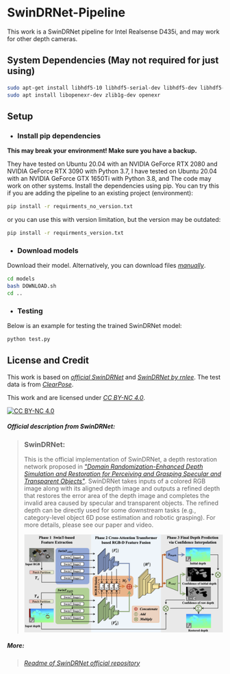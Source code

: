 # SwinDRNet-Pipeline

This work is a SwinDRNet pipeline for Intel Realsense D435i, and may work for other depth cameras.

## System Dependencies (May not required for just using)
```bash
sudo apt-get install libhdf5-10 libhdf5-serial-dev libhdf5-dev libhdf5-cpp-11
sudo apt install libopenexr-dev zlib1g-dev openexr
```
## Setup
- ### Install pip dependencies

**This may break your environment! Make sure you have a backup.**

They have tested on Ubuntu 20.04 with an NVIDIA GeForce RTX 2080 and NVIDIA GeForce RTX 3090 with Python 3.7, I have tested on Ubuntu 20.04 with an NVIDIA GeForce GTX 1650Ti with Python 3.8, and The code may work on other systems. Install the dependencies using pip.
You can try this if you are adding the pipeline to an existing project (environment):
```bash
pip install -r requirments_no_version.txt
```
or you can use this with version limitation, but the version may be outdated:
```bash
pip install -r requirments_version.txt
```
- ### Download models

Download their model. Alternatively, you can download files [*manually*](https://mirrors.pku.edu.cn/dl-release/DREDS_ECCV2022/).

```bash
cd models
bash DOWNLOAD.sh
cd ..
```
- ### Testing
Below is an example for testing the trained SwinDRNet model:
```bash
python test.py
```
## License and Credit

This work is based on [*official SwinDRNet*](https://pku-epic.github.io/DREDS/) and [*SwinDRNet by rnlee*](https://github.com/rnlee1998/SwinDRNet).
The test data is from [*ClearPose*](https://github.com/opipari/ClearPose).

 This work and are licensed under [*CC BY-NC 4.0*][cc-by-nc].

 [![CC BY-NC 4.0][cc-by-nc-image]][cc-by-nc]

 [cc-by-nc]: https://creativecommons.org/licenses/by-nc/4.0/
 [cc-by-nc-image]: https://licensebuttons.net/l/by-nc/4.0/88x31.png

##### Official description from SwinDRNet:
>### SwinDRNet:
>This is the official implementation of SwinDRNet, a depth restoration network proposed in _["Domain Randomization-Enhanced Depth Simulation and Restoration for Perceiving and Grasping Specular and Transparent Objects"](https://arxiv.org/abs/2208.03792)_. SwinDRNet takes inputs of a colored RGB image along with its aligned depth image and outputs a refined depth that restores the error area of the depth image and completes the invalid area caused by specular and transparent objects. The refined depth can be directly used for some downstream tasks (e.g., category-level object 6D pose estimation and robotic grasping). For more details, please see our paper and video.
>
>![SwinDRNet](./images/SwinDRNet.png)
##### More: 
>[*Readme of SwinDRNet official repository*](./README_father.md)
